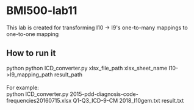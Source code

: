 # BMI500-lab11

This lab is created for transforming I10 -> I9's one-to-many mappings to one-to-one mapping <br/>

## How to run it

python python ICD_converter.py xlsx_file_path xlsx_sheet_name I10->I9_mapping_path result_path<br/>
<br/>
For example:<br/>
python ICD_converter.py 2015-pdd-diagnosis-code-frequencies20160715.xlsx Q1-Q3_ICD-9-CM 2018_I10gem.txt result.txt

